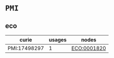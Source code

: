 # `PMI`

## eco

| curie        |   usages | nodes                                             |
|--------------|----------|---------------------------------------------------|
| PMI:17498297 |        1 | [ECO:0001820](https://bioregistry.io/ECO:0001820) |

